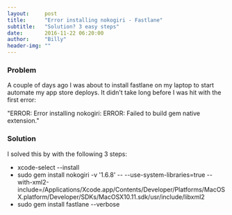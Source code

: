 ```yaml
---
layout:     post
title:      "Error installing nokogiri - Fastlane"
subtitle:   "Solution? 3 easy steps"
date:       2016-11-22 06:20:00
author:     "Billy"
header-img: ""
---
```

### Problem
A couple of days ago I was about to install fastlane on my laptop to start automate my app store deploys.
It didn't take long before I was hit with the first error:

"ERROR:  Error installing nokogiri:
ERROR: Failed to build gem native extension."

### Solution
I solved this by with the following 3 steps:
- xcode-select --install
- sudo gem install nokogiri -v '1.6.8' -- --use-system-libraries=true --with-xml2-include=/Applications/Xcode.app/Contents/Developer/Platforms/MacOSX.platform/Developer/SDKs/MacOSX10.11.sdk/usr/include/libxml2
- sudo gem install fastlane --verbose
